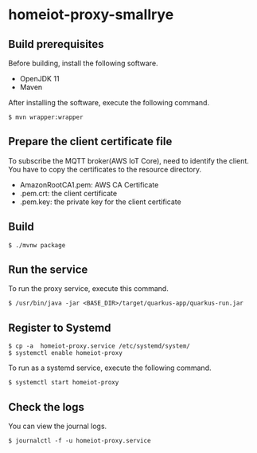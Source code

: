 # homeiot-proxy-smallrye

## Build prerequisites

Before building, install the following software.
- OpenJDK 11
- Maven

After installing the software, execute the following command.
```
$ mvn wrapper:wrapper
```

## Prepare the client certificate file

To subscribe the MQTT broker(AWS IoT Core), need to identify the client.
You have to copy the certificates to the resource directory.
- AmazonRootCA1.pem: AWS CA Certificate
- <ClientCert>.pem.crt: the client certificate
- <ClientCert>.pem.key: the private key for the client certificate

## Build

```
$ ./mvnw package
```

## Run the service

To run the proxy service, execute this command.
```
$ /usr/bin/java -jar <BASE_DIR>/target/quarkus-app/quarkus-run.jar
```

## Register to Systemd

```
$ cp -a  homeiot-proxy.service /etc/systemd/system/
$ systemctl enable homeiot-proxy
```

To run as a systemd service, execute the following command.
```
$ systemctl start homeiot-proxy
```

## Check the logs

You can view the journal logs.
```
$ journalctl -f -u homeiot-proxy.service
```

